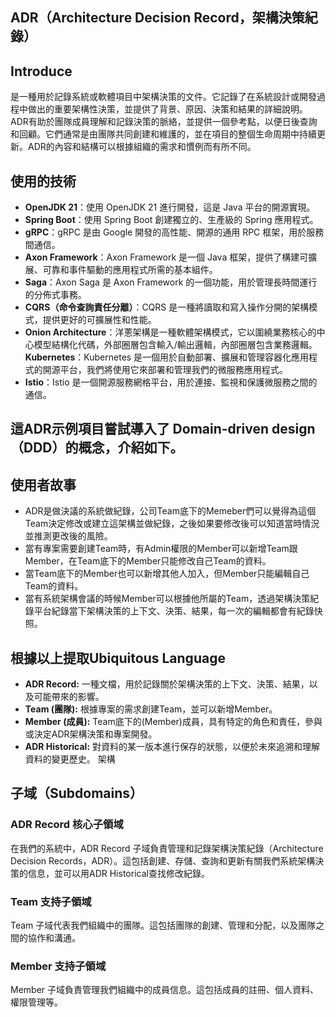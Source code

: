   ## ADR（Architecture Decision Record，架構決策紀錄）
  ## Introduce
是一種用於記錄系統或軟體項目中架構決策的文件。它記錄了在系統設計或開發過程中做出的重要架構性決策，並提供了背景、原因、決策和結果的詳細說明。ADR有助於團隊成員理解和記錄決策的脈絡，並提供一個參考點，以便日後查詢和回顧。它們通常是由團隊共同創建和維護的，並在項目的整個生命周期中持續更新。ADR的內容和結構可以根據組織的需求和慣例而有所不同。


  ## 使用的技術

- **OpenJDK 21**：使用 OpenJDK 21 進行開發，這是 Java 平台的開源實現。
- **Spring Boot**：使用 Spring Boot 創建獨立的、生產級的 Spring 應用程式。
- **gRPC**：gRPC 是由 Google 開發的高性能、開源的通用 RPC 框架，用於服務間通信。
- **Axon Framework**：Axon Framework 是一個 Java 框架，提供了構建可擴展、可靠和事件驅動的應用程式所需的基本組件。
- **Saga**：Axon Saga 是 Axon Framework 的一個功能，用於管理長時間運行的分佈式事務。
- **CQRS（命令查詢責任分離）**：CQRS 是一種將讀取和寫入操作分開的架構模式，提供更好的可擴展性和性能。
- **Onion Architecture**：洋蔥架構是一種軟體架構模式，它以圍繞業務核心的中心模型結構化代碼，外部圈層包含輸入/輸出邏輯，內部圈層包含業務邏輯。
  **Kubernetes**：Kubernetes 是一個用於自動部署、擴展和管理容器化應用程式的開源平台，我們將使用它來部署和管理我們的微服務應用程式。
- **Istio**：Istio 是一個開源服務網格平台，用於連接、監視和保護微服務之間的通信。
  
 ## 這ADR示例項目嘗試導入了 Domain-driven design（DDD）的概念，介紹如下。
 ## 使用者故事
- ADR是做決議的系統做紀錄，公司Team底下的Memeber們可以覺得為這個Team決定修改或建立這架構並做紀錄，之後如果要修改後可以知道當時情況並推測更改後的風險。
- 當有專案需要創建Team時，有Admin權限的Member可以新增Team跟Member，在Team底下的Member只能修改自己Team的資料。
- 當Team底下的Member也可以新增其他人加入，但Member只能編輯自己Team的資料。
- 當有系統架構會議的時候Member可以根據他所屬的Team，透過架構決策紀錄平台紀錄當下架構決策的上下文、決策、結果，每一次的編輯都會有紀錄快照。

 ## 根據以上提取Ubiquitous Language
- **ADR Record:** 一種文檔，用於記錄關於架構決策的上下文、決策、結果，以及可能帶來的影響。 
- **Team (團隊):** 根據專案的需求創建Team，並可以新增Member。
- **Member (成員):** Team底下的(Member)成員，具有特定的角色和責任，參與或決定ADR架構決策和專案開發。 
- **ADR Historical:** 對資料的某一版本進行保存的狀態，以便於未來追溯和理解資料的變更歷史。 架構


## 子域（Subdomains）

### ADR Record 核心子領域

在我們的系統中，ADR Record 子域負責管理和記錄架構決策紀錄（Architecture Decision Records，ADR）。這包括創建、存儲、查詢和更新有關我們系統架構決策的信息，並可以用ADR Historical查找修改紀錄。

### Team 支持子領域

Team 子域代表我們組織中的團隊。這包括團隊的創建、管理和分配，以及團隊之間的協作和溝通。

### Member 支持子領域

Member 子域負責管理我們組織中的成員信息。這包括成員的註冊、個人資料、權限管理等。

